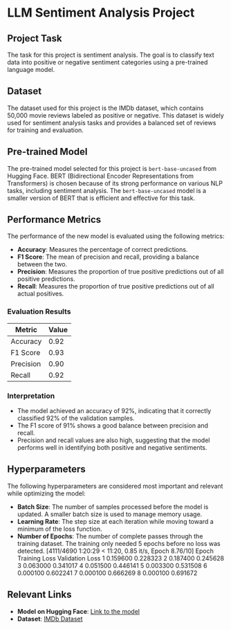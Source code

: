 # LLM Sentiment Analysis Project

## Project Task
The task for this project is sentiment analysis. The goal is to classify text data into positive or negative sentiment categories using a pre-trained language model.

## Dataset
The dataset used for this project is the IMDb dataset, which contains 50,000 movie reviews labeled as positive or negative. This dataset is widely used for sentiment analysis tasks and provides a balanced set of reviews for training and evaluation.

## Pre-trained Model
The pre-trained model selected for this project is `bert-base-uncased` from Hugging Face. BERT (Bidirectional Encoder Representations from Transformers) is chosen because of its strong performance on various NLP tasks, including sentiment analysis. The `bert-base-uncased` model is a smaller version of BERT that is efficient and effective for this task.

## Performance Metrics
The performance of the new model is evaluated using the following metrics:
- **Accuracy**: Measures the percentage of correct predictions.
- **F1 Score**: The mean of precision and recall, providing a balance between the two.
- **Precision**: Measures the proportion of true positive predictions out of all positive predictions.
- **Recall**: Measures the proportion of true positive predictions out of all actual positives.

### Evaluation Results

| Metric      | Value  |
|-------------|--------|
| Accuracy    | 0.92   |
| F1 Score    | 0.93   |
| Precision   | 0.90   |
| Recall      | 0.92   |

### Interpretation

- The model achieved an accuracy of 92%, indicating that it correctly classified 92% of the validation samples.
- The F1 score of 91% shows a good balance between precision and recall.
- Precision and recall values are also high, suggesting that the model performs well in identifying both positive and negative sentiments.

## Hyperparameters
The following hyperparameters are considered most important and relevant while optimizing the model:
- **Batch Size**: The number of samples processed before the model is updated. A smaller batch size is used to manage memory usage.
- **Learning Rate**: The step size at each iteration while moving toward a minimum of the loss function.
- **Number of Epochs**: The number of complete passes through the training dataset. The training only needed 5 epochs before no loss was detected.
 [4111/4690 1:20:29 < 11:20, 0.85 it/s, Epoch 8.76/10]
Epoch	Training Loss	Validation Loss
1	0.159600	0.228323
2	0.187400	0.245628
3	0.063000	0.341017
4	0.051500	0.446141
5	0.003300	0.531508
6	0.000100	0.602241
7	0.000100	0.666269
8	0.000100	0.691672


## Relevant Links
- **Model on Hugging Face**: [Link to the model](https://huggingface.co/blairjdaniel/blairjdaniel_LLM_model)
- **Dataset**: [IMDb Dataset](https://ai.stanford.edu/~amaas/data/sentiment/)

